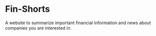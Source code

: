 # Fin-Shorts
A website to summarize important financial information and news about companies you are interested in.
